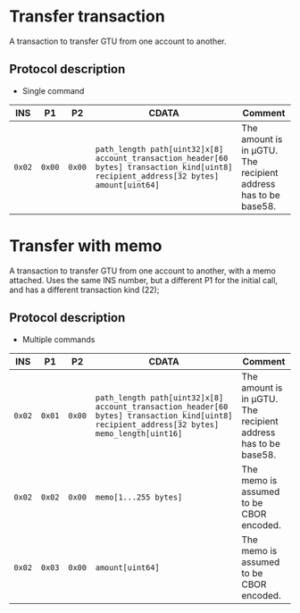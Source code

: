 # Transfer transaction

A transaction to transfer GTU from one account to another.

## Protocol description

* Single command

INS | P1 | P2 | CDATA | Comment |
|----|--------|-----|-------------|----|
| `0x02` | `0x00` | `0x00` | `path_length path[uint32]x[8] account_transaction_header[60 bytes] transaction_kind[uint8] recipient_address[32 bytes] amount[uint64]` | The amount is in µGTU. The recipient address has to be base58. |

# Transfer with memo

A transaction to transfer GTU from one account to another, with a memo attached.
Uses the same INS number, but a different P1 for the initial call, and has a different transaction kind (22);

## Protocol description

* Multiple commands

INS | P1 | P2 | CDATA | Comment |
|----|--------|-----|-------------|----|
| `0x02` | `0x01` | `0x00` | `path_length path[uint32]x[8] account_transaction_header[60 bytes] transaction_kind[uint8] recipient_address[32 bytes] memo_length[uint16]` | The amount is in µGTU. The recipient address has to be base58. |
| `0x02` | `0x02` | `0x00` | `memo[1...255 bytes]` | The memo is assumed to be CBOR encoded. |
| `0x02` | `0x03` | `0x00` | `amount[uint64]` | The memo is assumed to be CBOR encoded. |
